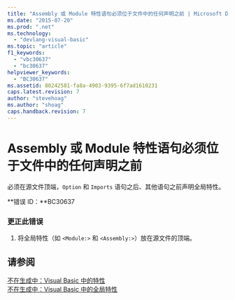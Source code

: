 ```yaml
---
title: "Assembly 或 Module 特性语句必须位于文件中的任何声明之前 | Microsoft Docs"
ms.date: "2015-07-20"
ms.prod: ".net"
ms.technology: 
  - "devlang-visual-basic"
ms.topic: "article"
f1_keywords: 
  - "vbc30637"
  - "bc30637"
helpviewer_keywords: 
  - "BC30637"
ms.assetid: 80242581-fa8a-4903-9395-6f7ad1610231
caps.latest.revision: 7
author: "stevehoag"
ms.author: "shoag"
caps.handback.revision: 7
---
```

# Assembly 或 Module 特性语句必须位于文件中的任何声明之前
必须在源文件顶端，`Option` 和 `Imports` 语句之后、其他语句之前声明全局特性。  
  
 **错误 ID：**BC30637  
  
### 更正此错误  
  
1.  将全局特性（如 `<Module:>` 和 `<Assembly:>`）放在源文件的顶端。  
  
## 请参阅  
 [不在生成中：Visual Basic 中的特性](http://msdn.microsoft.com/zh-cn/620bfc0e-4582-4c8b-8432-ebc5c3dccc22)   
 [不在生成中：Visual Basic 中的全局特性](http://msdn.microsoft.com/zh-cn/253a32d8-1531-4504-b687-088554ab71d2)